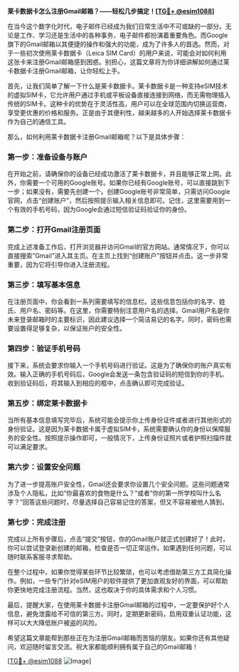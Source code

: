**莱卡数据卡怎么注册Gmail邮箱？——轻松几步搞定！[[TG💪+ @esim1088](https://t.me/s/esim1088)]**

在当今这个数字化时代，电子邮件已经成为我们日常生活中不可或缺的一部分。无论是工作、学习还是生活中的各种事务，电子邮件都扮演着重要角色。而Google旗下的Gmail邮箱以其便捷的操作和强大的功能，成为了许多人的首选。然而，对于一些初次使用莱卡数据卡（Leica SIM Card）的用户来说，可能会对如何利用这张卡来注册Gmail邮箱感到困惑。别担心，这篇文章将为你详细讲解如何通过莱卡数据卡注册Gmail邮箱，让你轻松上手。

首先，让我们简单了解一下什么是莱卡数据卡。莱卡数据卡是一种支持eSIM技术的虚拟SIM卡，它允许用户通过手机或平板设备直接连接到网络，而无需物理插入传统的SIM卡。这种卡的优势在于灵活性高，用户可以在全球范围内切换运营商，享受更优惠的价格和服务。正是由于其便利性，越来越多的人开始选择莱卡数据卡作为自己的通信工具。

那么，如何利用莱卡数据卡注册Gmail邮箱呢？以下是具体步骤：

### **第一步：准备设备与账户**
在开始之前，请确保你的设备已经成功激活了莱卡数据卡，并且能够正常上网。此外，你需要一个可用的Google账号。如果你已经有Google账号，可以直接跳到下一步；如果没有，需要先创建一个。创建Google账号非常简单，只需访问Google官网，点击“创建账户”，然后按照提示输入相关信息即可。记住，这里需要用到一个有效的手机号码，因为Google会通过短信验证码验证你的身份。

### **第二步：打开Gmail注册页面**
完成上述准备工作后，打开浏览器并访问Gmail的官方网站。通常情况下，你可以直接搜索“Gmail”进入其主页。在主页上找到“创建账户”按钮并点击。这一步非常重要，因为它将引导你进入注册流程。

### **第三步：填写基本信息**
在注册页面中，你会看到一系列需要填写的信息栏。这些信息包括你的名字、姓氏、用户名、密码等。在这里，你需要特别注意用户名的选择。Gmail用户名是你未来登录邮箱时的主要标识，因此建议选择一个简洁易记的名字。同时，密码也需要设置得足够复杂，以保证账户的安全性。

### **第四步：验证手机号码**
接下来，系统会要求你输入一个手机号码进行验证。这是为了确保你的账户真实有效。输入正确的手机号码后，Google会发送一条包含验证码的短信到你的手机。收到验证码后，将其输入到相应的框中，点击确认即可完成验证。

### **第五步：绑定莱卡数据卡**
当所有基本信息填写完毕后，系统可能会提示你上传身份证件或者进行其他形式的身份验证。这是因为莱卡数据卡属于虚拟SIM卡，系统需要确认你的身份以保障服务的安全性。按照提示操作即可，一般情况下，上传身份证照片或者护照扫描件就可以满足要求。

### **第六步：设置安全问题**
为了进一步提高账户安全性，Gmail还会要求你设置几个安全问题。这些问题通常涉及个人隐私，比如“你最喜欢的食物是什么？”或者“你的第一所学校叫什么名字？”回答这些问题时，尽量选择自己容易记住的答案，但又不容易被他人猜到。

### **第七步：完成注册**
完成以上所有步骤后，点击“提交”按钮，你的Gmail账户就正式创建好了！此时，你可以尝试登录新创建的邮箱，检查是否一切正常运作。如果遇到任何问题，可以随时联系客服寻求帮助。

在整个过程中，如果你觉得某些环节比较繁琐，也可以考虑借助第三方工具简化操作。例如，一些专门针对eSIM用户的软件提供了更加直观友好的界面，可以帮助你更快地完成注册流程。当然，这也取决于你的具体需求和个人习惯。

最后，提醒大家，在使用莱卡数据卡注册Gmail邮箱的过程中，一定要保护好个人信息，避免泄露给不可信的第三方。同时，定期更新密码，启用双重认证功能，这样可以大大降低账户被盗的风险。

希望这篇文章能帮到那些正在为注册Gmail邮箱而苦恼的朋友。如果你还有其他疑问，欢迎随时留言交流。祝大家都能顺利拥有属于自己的Gmail邮箱！

[[TG💪+ @esim1088](https://t.me/s/esim1088) ![Image](https://i.postimg.cc/4NQfJmqS/Snipaste-2025-05-13-00-14-12.png)]